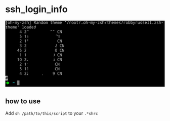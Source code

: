 # ssh_login_info
![](https://github.com/rhjdvsgsgks/ssh_login_info/blob/master/screenshot.JPG?raw=1)
## how to use
Add `sh /path/to/this/script` to your `.*shrc`
